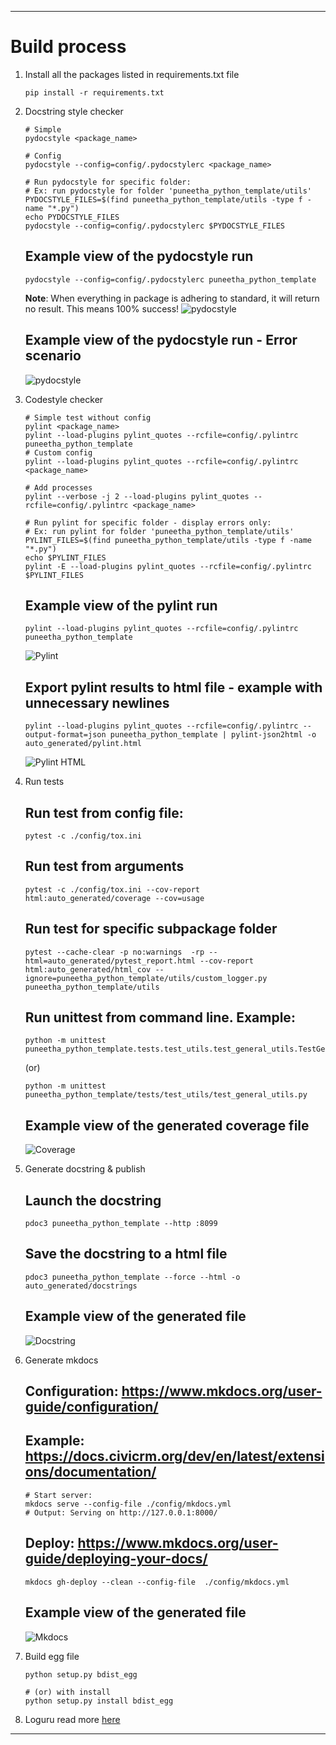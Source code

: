 <!--BEGIN-->
---

# Build process

1. Install all the packages listed in requirements.txt file
    ```shell
    pip install -r requirements.txt
    ```

2. Docstring style checker
    ```shell
    # Simple
    pydocstyle <package_name>
    
    # Config
    pydocstyle --config=config/.pydocstylerc <package_name>
    
    # Run pydocstyle for specific folder:
    # Ex: run pydocstyle for folder 'puneetha_python_template/utils'
    PYDOCSTYLE_FILES=$(find puneetha_python_template/utils -type f -name "*.py")
    echo PYDOCSTYLE_FILES
    pydocstyle --config=config/.pydocstylerc $PYDOCSTYLE_FILES
    ```

   ## Example view of the pydocstyle run
    ```shell
    pydocstyle --config=config/.pydocstylerc puneetha_python_template
    ```
   **Note**: When everything in package is adhering to standard, it will return no result. This means 100% success!
   ![pydocstyle](./images/pydocstyle.png)

   ## Example view of the pydocstyle run - Error scenario
   ![pydocstyle](./images/pydocstyle-error.png)

3. Codestyle checker
    ```shell
    # Simple test without config
    pylint <package_name>
    pylint --load-plugins pylint_quotes --rcfile=config/.pylintrc puneetha_python_template
    # Custom config
    pylint --load-plugins pylint_quotes --rcfile=config/.pylintrc <package_name>
    
    # Add processes
    pylint --verbose -j 2 --load-plugins pylint_quotes --rcfile=config/.pylintrc <package_name>
    
    # Run pylint for specific folder - display errors only:
    # Ex: run pylint for folder 'puneetha_python_template/utils'
    PYLINT_FILES=$(find puneetha_python_template/utils -type f -name "*.py")
    echo $PYLINT_FILES
    pylint -E --load-plugins pylint_quotes --rcfile=config/.pylintrc $PYLINT_FILES
    ```

   ## Example view of the pylint run
    ```shell
    pylint --load-plugins pylint_quotes --rcfile=config/.pylintrc puneetha_python_template
    ```
   ![Pylint](./images/pylint-terminal.png)

   ## Export pylint results to html file - example with unnecessary newlines 
    ```shell
    pylint --load-plugins pylint_quotes --rcfile=config/.pylintrc --output-format=json puneetha_python_template | pylint-json2html -o auto_generated/pylint.html
    ```


   ![Pylint HTML](./images/pylint-html.png)

5. Run tests
   ## Run test from config file:
    ```shell
    pytest -c ./config/tox.ini
    ```

   ## Run test from arguments
    ```shell
    pytest -c ./config/tox.ini --cov-report html:auto_generated/coverage --cov=usage
    ```

   ## Run test for specific subpackage folder
    ```shell
    pytest --cache-clear -p no:warnings  -rp --html=auto_generated/pytest_report.html --cov-report html:auto_generated/html_cov --ignore=puneetha_python_template/utils/custom_logger.py puneetha_python_template/utils
    ``` 

   ## Run unittest from command line. Example:
    ```shell
    python -m unittest puneetha_python_template.tests.test_utils.test_general_utils.TestGeneralUtils
    ```
   (or)
    ```shell
    python -m unittest puneetha_python_template/tests/test_utils/test_general_utils.py
    ```

   ## Example view of the generated coverage file
   ![Coverage](./images/coverage.png)

6. Generate docstring & publish
   ## Launch the docstring
    ```shell
    pdoc3 puneetha_python_template --http :8099
    ```

   ## Save the docstring to a html file
    ```shell
    pdoc3 puneetha_python_template --force --html -o auto_generated/docstrings
    ```

   ## Example view of the generated file
   ![Docstring](./images/docstring.png)

7. Generate mkdocs
   ## Configuration: https://www.mkdocs.org/user-guide/configuration/
   ## Example: https://docs.civicrm.org/dev/en/latest/extensions/documentation/

   ```shell
   # Start server:
   mkdocs serve --config-file ./config/mkdocs.yml
   # Output: Serving on http://127.0.0.1:8000/
   ```

   ## Deploy: https://www.mkdocs.org/user-guide/deploying-your-docs/
   ```shell
   mkdocs gh-deploy --clean --config-file  ./config/mkdocs.yml
   ```

   ## Example view of the generated file
   ![Mkdocs](./images/mkdocs.png)

8. Build egg file
    ```shell
    python setup.py bdist_egg
   
    # (or) with install
    python setup.py install bdist_egg
    ```

9. Loguru read more [here](https://readthedocs.org/projects/loguru/downloads/pdf/latest/)

---
<!--END-->